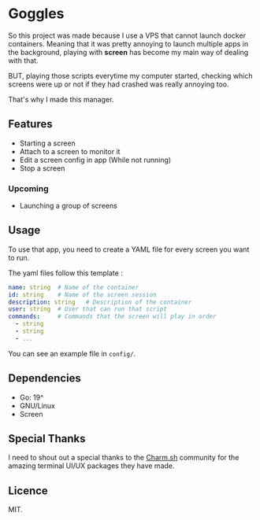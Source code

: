 # Goggles

So this project was made because I use a VPS that cannot launch docker containers.
Meaning that it was pretty annoying to launch multiple apps in the background, playing with **screen** has become my 
main way of dealing with that.

BUT, playing those scripts everytime my computer started, checking which screens were up
or not if they had crashed was really annoying too.

That's why I made this manager.

## Features

- Starting a screen
- Attach to a screen to monitor it
- Edit a screen config in app (While not running)
- Stop a screen

### Upcoming
- Launching a group of screens

## Usage

To use that app, you need to create a YAML file for every screen you want to run.

The yaml files follow this template : 
```yaml
name: string  # Name of the container
id: string    # Name of the screen session
description: string   # Description of the container
user: string  # User that can run that script
commands:     # Commands that the screen will play in order
  - string
  - string
  - ...
```

You can see an example file in ``config/``.

## Dependencies
- Go: 19^
- GNU/Linux
- Screen

## Special Thanks
I need to shout out a special thanks to the [Charm.sh](https://charm.sh)
community for the amazing terminal UI/UX packages they have made.

## Licence
MIT.
